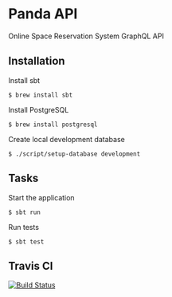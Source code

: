 # Panda API

Online Space Reservation System GraphQL API

## Installation

Install sbt
```shell
$ brew install sbt
```

Install PostgreSQL
```shell
$ brew install postgresql
```

Create local development database
```shell
$ ./script/setup-database development
```

## Tasks

Start the application
```shell
$ sbt run
```

Run tests
```shell
$ sbt test
```

## Travis CI

[![Build Status](https://travis-ci.com/itforge-eros/panda-api.svg?token=hxfRmfpCpbnunWcyMpkC&branch=develop)](https://travis-ci.com/itforge-eros/panda-api)
